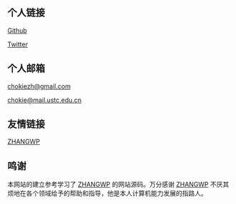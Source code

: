 ## 个人链接

[Github](https://github.com/Chokie-Zhang)

[Twitter](https://twitter.com/Chokiezh)

## 个人邮箱

chokiezh@gmail.com

chokie@mail.ustc.edu.cn

## 友情链接

[ZHANGWP](https://www.zhangwp.com)

## 鸣谢

本网站的建立参考学习了 [ZHANGWP](https://www.zhangwp.com) 的网站源码。万分感谢 [ZHANGWP](https://www.zhangwp.com) 不厌其烦地在各个领域给予的帮助和指导，他是本人计算机能力发展的指路人。

